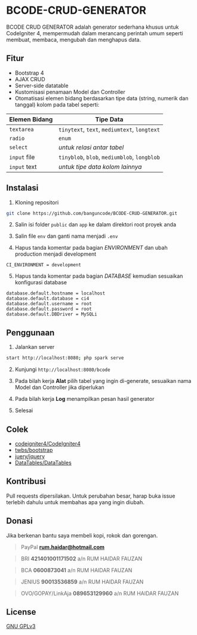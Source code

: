 # BCODE-CRUD-GENERATOR

BCODE CRUD GENERATOR adalah generator sederhana khusus untuk CodeIgniter 4, mempermudah dalam merancang perintah umum seperti membuat, membaca, mengubah dan menghapus data.

## Fitur

- Bootstrap 4
- AJAX CRUD
- Server-side datatable
- Kustomisasi penamaan Model dan Controller
- Otomatisasi elemen bidang berdasarkan tipe data (string, numerik dan tanggal) kolom pada tabel seperti:

| Elemen Bidang | Tipe Data |
| ------ | ------ |
| `textarea` | `tinytext`, `text`, `mediumtext`, `longtext` |
| `radio` | `enum` |
| `select` | *untuk relasi antar tabel* |
| `input` file | `tinyblob`, `blob`, `mediumblob`, `longblob` |
| `input` text | *untuk tipe data kolom lainnya* |

## Instalasi

1. Kloning repositori 
``` bash
git clone https://github.com/banguncode/BCODE-CRUD-GENERATOR.git
```
2. Salin isi folder `public` dan `app` ke dalam direktori root proyek anda 

3. Salin file `env` dan ganti nama menjadi `.env`

4. Hapus tanda komentar pada bagian *ENVIRONMENT* dan ubah production menjadi development

```environment 
CI_ENVIRONMENT = development
```

5. Hapus tanda komentar pada bagian *DATABASE* kemudian sesuaikan konfigurasi database

```environment 
database.default.hostname = localhost
database.default.database = ci4
database.default.username = root
database.default.password = root
database.default.DBDriver = MySQLi 
```

## Penggunaan

1. Jalankan server

```bash
start http://localhost:8080; php spark serve
```

2. Kunjungi `http://localhost:8080/bcode`

3. Pada bilah kerja **Alat** pilih tabel yang ingin di-generate, sesuaikan nama Model dan Controller jika diperlukan

4. Pada bilah kerja **Log** menampilkan pesan hasil generator

5. Selesai

## Colek

- [codeigniter4/CodeIgniter4](https://github.com/codeigniter4/CodeIgniter4)
- [twbs/bootstrap](https://github.com/twbs/bootstrap)
- [juery/jquery](https://github.com/jquery/jquery)
- [DataTables/DataTables](https://github.com/DataTables/DataTables)

## Kontribusi

Pull requests dipersilakan. Untuk perubahan besar, harap buka issue terlebih dahulu untuk membahas apa yang ingin diubah.

## Donasi

Jika berkenan bantu saya membeli kopi, rokok dan gorengan.

> PayPal
**rum.haidar@hotmail.com**

> BRI
**421401001171502**
a/n RUM HAIDAR FAUZAN

> BCA
**0600873041**
a/n RUM HAIDAR FAUZAN

> JENIUS
**90013536859**
a/n RUM HAIDAR FAUZAN

> OVO/GOPAY/LinkAja
**089653129960**
a/n RUM HAIDAR FAUZAN

## License
[GNU GPLv3 ](https://choosealicense.com/licenses/gpl-3.0/)
